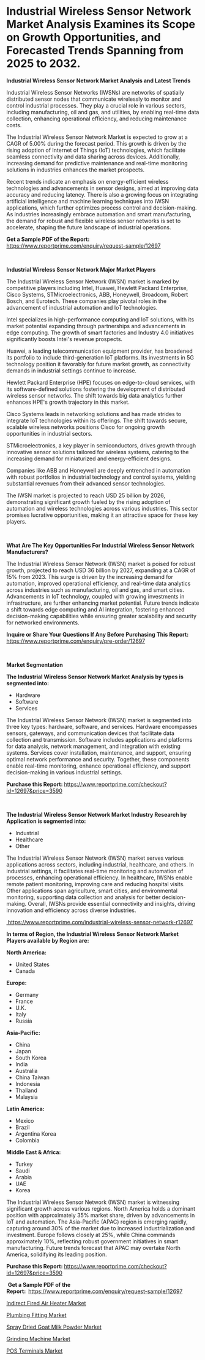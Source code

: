 <p><h1>Industrial Wireless Sensor Network Market Analysis Examines its Scope on Growth Opportunities, and Forecasted Trends Spanning from 2025 to 2032.</h1></p><p><strong>Industrial Wireless Sensor Network Market Analysis and Latest Trends</strong></p>
<p><p>Industrial Wireless Sensor Networks (IWSNs) are networks of spatially distributed sensor nodes that communicate wirelessly to monitor and control industrial processes. They play a crucial role in various sectors, including manufacturing, oil and gas, and utilities, by enabling real-time data collection, enhancing operational efficiency, and reducing maintenance costs. </p><p>The Industrial Wireless Sensor Network Market is expected to grow at a CAGR of 5.00% during the forecast period. This growth is driven by the rising adoption of Internet of Things (IoT) technologies, which facilitate seamless connectivity and data sharing across devices. Additionally, increasing demand for predictive maintenance and real-time monitoring solutions in industries enhances the market prospects.</p><p>Recent trends indicate an emphasis on energy-efficient wireless technologies and advancements in sensor designs, aimed at improving data accuracy and reducing latency. There is also a growing focus on integrating artificial intelligence and machine learning techniques into IWSN applications, which further optimizes process control and decision-making. As industries increasingly embrace automation and smart manufacturing, the demand for robust and flexible wireless sensor networks is set to accelerate, shaping the future landscape of industrial operations.</p></p>
<p><strong>Get a Sample PDF of the Report:&nbsp;</strong> <a href="https://www.reportprime.com/enquiry/request-sample/12697?utm_campaign=3277&utm_medium=2&utm_source=Github&utm_content=ia&utm_term=19032025&utm_id=industrial-wireless-sensor-network">https://www.reportprime.com/enquiry/request-sample/12697</a></p>
<p>&nbsp;</p>
<p><strong>Industrial Wireless Sensor Network Major Market Players</strong></p>
<p><p>The Industrial Wireless Sensor Network (IWSN) market is marked by competitive players including Intel, Huawei, Hewlett Packard Enterprise, Cisco Systems, STMicroelectronics, ABB, Honeywell, Broadcom, Robert Bosch, and Eurotech. These companies play pivotal roles in the advancement of industrial automation and IoT technologies.</p><p>Intel specializes in high-performance computing and IoT solutions, with its market potential expanding through partnerships and advancements in edge computing. The growth of smart factories and Industry 4.0 initiatives significantly boosts Intel's revenue prospects.</p><p>Huawei, a leading telecommunication equipment provider, has broadened its portfolio to include third-generation IoT platforms. Its investments in 5G technology position it favorably for future market growth, as connectivity demands in industrial settings continue to increase.</p><p>Hewlett Packard Enterprise (HPE) focuses on edge-to-cloud services, with its software-defined solutions fostering the development of distributed wireless sensor networks. The shift towards big data analytics further enhances HPE's growth trajectory in this market.</p><p>Cisco Systems leads in networking solutions and has made strides to integrate IoT technologies within its offerings. The shift towards secure, scalable wireless networks positions Cisco for ongoing growth opportunities in industrial sectors.</p><p>STMicroelectronics, a key player in semiconductors, drives growth through innovative sensor solutions tailored for wireless systems, catering to the increasing demand for miniaturized and energy-efficient designs.</p><p>Companies like ABB and Honeywell are deeply entrenched in automation with robust portfolios in industrial technology and control systems, yielding substantial revenues from their advanced sensor technologies.</p><p>The IWSN market is projected to reach USD 25 billion by 2026, demonstrating significant growth fueled by the rising adoption of automation and wireless technologies across various industries. This sector promises lucrative opportunities, making it an attractive space for these key players.</p></p>
<p>&nbsp;</p>
<p><strong>What Are The Key Opportunities For Industrial Wireless Sensor Network Manufacturers?</strong></p>
<p><p>The Industrial Wireless Sensor Network (IWSN) market is poised for robust growth, projected to reach USD 36 billion by 2027, expanding at a CAGR of 15% from 2023. This surge is driven by the increasing demand for automation, improved operational efficiency, and real-time data analytics across industries such as manufacturing, oil and gas, and smart cities. Advancements in IoT technology, coupled with growing investments in infrastructure, are further enhancing market potential. Future trends indicate a shift towards edge computing and AI integration, fostering enhanced decision-making capabilities while ensuring greater scalability and security for networked environments.</p></p>
<p><strong>Inquire or Share Your Questions If Any Before Purchasing This Report:</strong> <a href="https://www.reportprime.com/enquiry/pre-order/12697?utm_campaign=3277&utm_medium=2&utm_source=Github&utm_content=ia&utm_term=19032025&utm_id=industrial-wireless-sensor-network">https://www.reportprime.com/enquiry/pre-order/12697</a></p>
<p>&nbsp;</p>
<p><strong>Market Segmentation</strong></p>
<p><strong>The Industrial Wireless Sensor Network Market Analysis by types is segmented into:</strong></p>
<p><ul><li>Hardware</li><li>Software</li><li>Services</li></ul></p>
<p><p>The Industrial Wireless Sensor Network (IWSN) market is segmented into three key types: hardware, software, and services. Hardware encompasses sensors, gateways, and communication devices that facilitate data collection and transmission. Software includes applications and platforms for data analysis, network management, and integration with existing systems. Services cover installation, maintenance, and support, ensuring optimal network performance and security. Together, these components enable real-time monitoring, enhance operational efficiency, and support decision-making in various industrial settings.</p></p>
<p><strong>Purchase this Report:&nbsp;</strong><a href="https://www.reportprime.com/checkout?id=12697&price=3590&utm_campaign=3277&utm_medium=2&utm_source=Github&utm_content=ia&utm_term=19032025&utm_id=industrial-wireless-sensor-network">https://www.reportprime.com/checkout?id=12697&price=3590</a></p>
<p>&nbsp;</p>
<p><strong>The Industrial Wireless Sensor Network Market Industry Research by Application is segmented into:</strong></p>
<p><ul><li>Industrial</li><li>Healthcare</li><li>Other</li></ul></p>
<p><p>The Industrial Wireless Sensor Network (IWSN) market serves various applications across sectors, including industrial, healthcare, and others. In industrial settings, it facilitates real-time monitoring and automation of processes, enhancing operational efficiency. In healthcare, IWSNs enable remote patient monitoring, improving care and reducing hospital visits. Other applications span agriculture, smart cities, and environmental monitoring, supporting data collection and analysis for better decision-making. Overall, IWSNs provide essential connectivity and insights, driving innovation and efficiency across diverse industries.</p></p>
<p><a href="https://www.reportprime.com/industrial-wireless-sensor-network-r12697?utm_campaign=3277&utm_medium=2&utm_source=Github&utm_content=ia&utm_term=19032025&utm_id=industrial-wireless-sensor-network">&nbsp;https://www.reportprime.com/industrial-wireless-sensor-network-r12697</a></p>
<p><strong>In terms of Region, the Industrial Wireless Sensor Network Market Players available by Region are:</strong></p>
<p>
    <p> <strong> North America: </strong>
        <ul>
            <li>United States</li>
            <li>Canada</li>
        </ul>
        </p> 
    <p> <strong> Europe: </strong>
        <ul>
            <li>Germany</li>
            <li>France</li>
            <li>U.K.</li>
            <li>Italy</li>
            <li>Russia</li>
        </ul>
        </p> 
    <p> <strong> Asia-Pacific: </strong>
        <ul>
            <li>China</li>
            <li>Japan</li>
            <li>South Korea</li>
            <li>India</li>
            <li>Australia</li>
            <li>China Taiwan</li>
            <li>Indonesia</li>
            <li>Thailand</li>
            <li>Malaysia</li>
        </ul>
        </p> 
    <p> <strong> Latin America: </strong>
        <ul>
            <li>Mexico</li>
            <li>Brazil</li>
            <li>Argentina Korea</li>
            <li>Colombia</li>
        </ul>
        </p> 
    <p> <strong> Middle East & Africa: </strong>
        <ul>
            <li>Turkey</li>
            <li>Saudi</li>
            <li>Arabia</li>
            <li>UAE</li>
            <li>Korea</li>
        </ul>
    </p>
    </p>
<p><p>The Industrial Wireless Sensor Network (IWSN) market is witnessing significant growth across various regions. North America holds a dominant position with approximately 35% market share, driven by advancements in IoT and automation. The Asia-Pacific (APAC) region is emerging rapidly, capturing around 30% of the market due to increased industrialization and investment. Europe follows closely at 25%, while China commands approximately 10%, reflecting robust government initiatives in smart manufacturing. Future trends forecast that APAC may overtake North America, solidifying its leading position.</p></p>
<p><strong>Purchase this Report: </strong><a href="https://www.reportprime.com/checkout?id=12697&price=3590&utm_campaign=3277&utm_medium=2&utm_source=Github&utm_content=ia&utm_term=19032025&utm_id=industrial-wireless-sensor-network">https://www.reportprime.com/checkout?id=12697&price=3590</a></p>
<p>&nbsp;<strong>Get a Sample PDF of the Report:&nbsp;&nbsp;</strong><a href="https://www.reportprime.com/enquiry/request-sample/12697?utm_campaign=3277&utm_medium=2&utm_source=Github&utm_content=ia&utm_term=19032025&utm_id=industrial-wireless-sensor-network">https://www.reportprime.com/enquiry/request-sample/12697</a></p>
<p><strong></strong></p>
<p><p><a href="https://www.linkedin.com/pulse/indirect-fired-air-heater-market-size-status-forecast-cxsze?utm_campaign=3277&utm_medium=2&utm_source=Github&utm_content=ia&utm_term=19032025&utm_id=industrial-wireless-sensor-network">Indirect Fired Air Heater Market</a></p><p><a href="https://www.linkedin.com/pulse/plumbing-fitting-market-forecast-2025-2032-components-applications-btj8e?utm_campaign=3277&utm_medium=2&utm_source=Github&utm_content=ia&utm_term=19032025&utm_id=industrial-wireless-sensor-network">Plumbing Fitting Market</a></p><p><a href="https://github.com/gaiusmelyna/Market-Research-Report-List-1/blob/main/spray-dried-goat-milk-powder-market.md?utm_campaign=3277&utm_medium=2&utm_source=Github&utm_content=ia&utm_term=19032025&utm_id=industrial-wireless-sensor-network">Spray Dried Goat Milk Powder Market</a></p><p><a href="https://www.linkedin.com/pulse/exploring-grinding-machine-market-projected-growth-asp-54-mm9qe?utm_campaign=3277&utm_medium=2&utm_source=Github&utm_content=ia&utm_term=19032025&utm_id=industrial-wireless-sensor-network">Grinding Machine Market</a></p><p><a href="https://www.linkedin.com/pulse/in-depth-pos-terminals-market-analysis-examining-growth-forecasting-hek2e?utm_campaign=3277&utm_medium=2&utm_source=Github&utm_content=ia&utm_term=19032025&utm_id=industrial-wireless-sensor-network">POS Terminals Market</a></p></p>